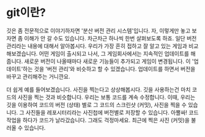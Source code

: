 # git이란?

깃은 좀 전문적으로 이야기하자면 '분산 버전 관리 시스템'입니다. 자, 이렇게만 놓고 보자면 좀 이해가 안 갈 수도 있습니다. 차근차근 하나씩 한번 살펴보도록 하죠. 일단 버전 관리라는 내용에 대해서 알아봅시다. 우리가 가장 흔히 접하고 잘 알고 있는 게임과 비교해보겠습니다. 어떤 게임이 출시되고 나서, 그 게임회사에서는 지속적인 업데이트를 해줍니다. 새로운 버전이 나올때마다 새로운 기능들이 추가되고 게임이 변경됩니다. 이 '업데이트'하는 것을 '버전 관리'와 비슷하고 할 수 있겠습니다. 업데이트를 하면서 버전을 바꾸고 관리해주는 거니깐요.

더 쉽게 예를 들어보겠습니다. 사진을 찍는다고 상상해봅시다. 깃을 사용하는건 마치 코드의 사진을 찍는 것과 비슷합니다. 우리는 보통 코드를 계속 수정합니다. 이때, 우리는 깃을 이용하여 코드의 버전 (상태) 별로 그 코드의 스크린샷 (커밋), 사진을 찍을 수 있습니다. 그 사진들을 레포시터리라는 사진첩에 버전별로 저장할 수 있습니다. 아뿔싸! 코드 작업을 하다가 코드가 날라갔습니다. 그래도 걱정마세요. 최근에 찍은 사진 (커밋)을 불러올 수 있습니다.
